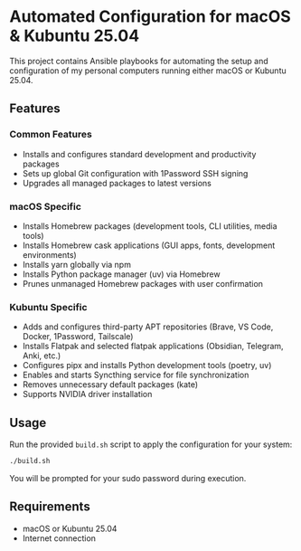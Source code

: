 # Automated Configuration for macOS & Kubuntu 25.04

This project contains Ansible playbooks for automating the setup and configuration of my personal computers running either macOS or Kubuntu 25.04.

## Features

### Common Features
- Installs and configures standard development and productivity packages
- Sets up global Git configuration with 1Password SSH signing
- Upgrades all managed packages to latest versions

### macOS Specific
- Installs Homebrew packages (development tools, CLI utilities, media tools)
- Installs Homebrew cask applications (GUI apps, fonts, development environments)
- Installs yarn globally via npm
- Installs Python package manager (uv) via Homebrew
- Prunes unmanaged Homebrew packages with user confirmation

### Kubuntu Specific
- Adds and configures third-party APT repositories (Brave, VS Code, Docker, 1Password, Tailscale)
- Installs Flatpak and selected flatpak applications (Obsidian, Telegram, Anki, etc.)
- Configures pipx and installs Python development tools (poetry, uv)
- Enables and starts Syncthing service for file synchronization
- Removes unnecessary default packages (kate)
- Supports NVIDIA driver installation

## Usage
Run the provided `build.sh` script to apply the configuration for your system:

```bash
./build.sh
```

You will be prompted for your sudo password during execution.

## Requirements
- macOS or Kubuntu 25.04
- Internet connection
